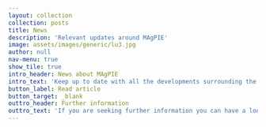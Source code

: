 ```yaml
---
layout: collection
collection: posts
title: News
description: 'Relevant updates around MAgPIE'
image: assets/images/generic/lu3.jpg
author: null
nav-menu: true
show_tile: true
intro_header: News about MAgPIE
intro_text: 'Keep up to date with all the developments surrounding the MAgPIE model'
button_label: Read article 
button_target: _blank
outtro_header: Further information
outtro_text: 'If you are seeking further information you can have a look at our news page where you can find recent updates of the MAgPIE universe including announcements of upcoming events.'
---
```


